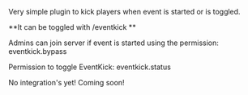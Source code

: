 Very simple plugin to kick players when event is started or is toggled.

**It can be toggled with /eventkick
**

Admins can join server if event is started using the permission: eventkick.bypass


Permission to toggle EventKick: eventkick.status

No integration's yet! Coming soon!